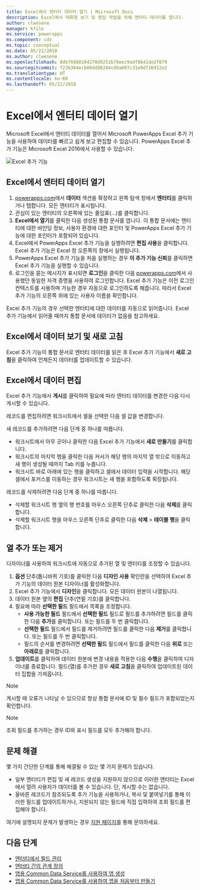 ```yaml
---
title: Excel에서 엔터티 데이터 열기 | Microsoft Docs
description: Excel에서 대화형 보기 및 편집 작업을 위해 엔터티 데이터를 엽니다.
author: clwesene
manager: kfile
ms.service: powerapps
ms.component: cds
ms.topic: conceptual
ms.date: 05/21/2018
ms.author: clwesene
ms.openlocfilehash: 8dbf6088104270d9251b70eec9adf0642de2f879
ms.sourcegitcommit: f236364ecb06dd86244cd9a607c31e0d716912e2
ms.translationtype: HT
ms.contentlocale: ko-KR
ms.lasthandoff: 05/22/2018
---
```

# <a name="open-entity-data-in-excel"></a>Excel에서 엔터티 데이터 열기
Microsoft Excel에서 엔터티 데이터를 열어서 Microsoft PowerApps Excel 추가 기능을 사용하여 데이터를 빠르고 쉽게 보고 편집할 수 있습니다. PowerApps Excel 추가 기능은 Microsoft Excel 2016에서 사용할 수 있습니다.

![Excel 추가 기능](./media/data-platform-cds-excel-addin/ExcelAddin.png "PowerApps Excel 추가 기능")

## <a name="open-entity-data-in-excel"></a>Excel에서 엔터티 데이터 열기
1. [powerapps.com](https://web.powerapps.com)에서 **데이터** 섹션을 확장하고 왼쪽 탐색 창에서 **엔터티**를 클릭하거나 탭합니다. 모든 엔터티가 표시됩니다.
2. 관심이 있는 엔터티의 오른쪽에 있는 줄임표(...)를 클릭합니다.
3. **Excel에서 열기**를 클릭한 다음 생성된 통합 문서를 엽니다. 이 통합 문서에는 엔터티에 대한 바인딩 정보, 사용자 환경에 대한 포인터 및 PowerApps Excel 추가 기능에 대한 포인터가 포함되어 있습니다.  
4. Excel에서 PowerApps Excel 추가 기능을 실행하려면 **편집 사용**을 클릭합니다. Excel 추가 기능은 Excel 창 오른쪽의 창에서 실행됩니다.
5. PowerApps Excel 추가 기능을 처음 실행하는 경우 **이 추가 기능 신뢰**를 클릭하면 Excel 추가 기능을 실행할 수 있습니다.
6. 로그인을 묻는 메시지가 표시되면 **로그인**을 클릭한 다음 [powerapps.com](https://web.powerapps.com)에서 사용했던 동일한 자격 증명을 사용하여 로그인합니다. Excel 추가 기능은 이전 로그인 컨텍스트를 사용하며 가능한 경우 자동으로 로그인하도록 해줍니다. 따라서 Excel 추가 기능의 오른쪽 위에 있는 사용자 이름을 확인합니다.

Excel 추가 기능의 경우 선택한 엔터티에 대한 데이터를 자동으로 읽어줍니다. Excel 추가 기능에서 읽어줄 때까지 통합 문서에 데이터가 없음을 참고하세요.

## <a name="view-and-refresh-data-in-excel"></a>Excel에서 데이터 보기 및 새로 고침
Excel 추가 기능이 통합 문서로 엔터티 데이터를 읽은 후 Excel 추가 기능에서 **새로 고침**을 클릭하여 언제든지 데이터를 업데이트할 수 있습니다.

## <a name="edit-data-in-excel"></a>Excel에서 데이터 편집
Excel 추가 기능에서 **게시**를 클릭하여 필요에 따라 엔터티 데이터를 변경한 다음 다시 게시할 수 있습니다.

레코드를 편집하려면 워크시트에서 셀을 선택한 다음 셀 값을 변경합니다.

새 레코드를 추가하려면 다음 단계 중 하나를 따릅니다.

* 워크시트에서 아무 곳이나 클릭한 다음 Excel 추가 기능에서 **새로 만들기**를 클릭합니다.
* 워크시트의 마지막 행을 클릭한 다음 커서가 해당 행의 마지막 열 밖으로 이동하고 새 행이 생성될 때까지 Tab 키를 누릅니다.
* 워크시트 바로 아래에 있는 행을 클릭하고 셀에서 데이터 입력을 시작합니다. 해당 셀에서 포커스를 이동하는 경우 워크시트는 새 행을 포함하도록 확장됩니다.

레코드를 삭제하려면 다음 단계 중 하나를 따릅니다.

* 삭제할 워크시트 행 옆의 행 번호를 마우스 오른쪽 단추로 클릭한 다음 **삭제**를 클릭합니다.
* 삭제할 워크시트 행을 마우스 오른쪽 단추로 클릭한 다음 **삭제** > **테이블 행**을 클릭합니다.

## <a name="add-or-remove-columns"></a>열 추가 또는 제거
디자이너를 사용하여 워크시트에 자동으로 추가된 열 및 엔터티를 조정할 수 있습니다.

1. **옵션** 단추(톱니바퀴 기호)를 클릭한 다음 **디자인 사용** 확인란을 선택하여 Excel 추가 기능의 데이터 원본 디자이너를 활성화합니다.
2. Excel 추가 기능에서 **디자인**을 클릭합니다. 모든 데이터 원본이 나열됩니다.
3. 데이터 원본 옆의 **편집** 단추(연필 기호)를 클릭합니다.
4. 필요에 따라 **선택한 필드** 필드에서 목록을 조정합니다.
   * **사용 가능한 필드** 필드에서 **선택한 필드** 필드로 필드를 추가하려면 필드를 클릭한 다음 **추가**를 클릭합니다. 또는 필드를 두 번 클릭합니다.
   * **선택한 필드** 필드에서 필드를 제거하려면 필드를 클릭한 다음 **제거**를 클릭합니다. 또는 필드를 두 번 클릭합니다.
   * 필드의 순서를 변경하려면 **선택한 필드** 필드에서 필드를 클릭한 다음 **위로** 또는 **아래로**를 클릭합니다.
5. **업데이트**를 클릭하여 데이터 원본에 변경 내용을 적용한 다음 **수행**을 클릭하여 디자이너를 종료합니다. 필드(열)를 추가한 경우 **새로 고침**을 클릭하여 업데이트된 데이터 집합을 가져옵니다.

> [!NOTE]
> 게시할 때 오류가 나타날 수 있으므로 항상 통합 문서에 ID 및 필수 필드가 포함되었는지 확인합니다.

> [!NOTE]
> 조회 필드를 추가하는 경우 ID와 표시 필드를 모두 추가해야 합니다.

## <a name="troubleshooting"></a>문제 해결
몇 가지 간단한 단계를 통해 해결될 수 있는 몇 가지 문제가 있습니다.

* 일부 엔터티가 편집 및 새 레코드 생성을 지원하지 않으므로 이러한 엔터티는 Excel에서 열려 사용자가 데이터를 볼 수 있습니다. 단, 게시할 수는 없습니다.
* 올바른 레코드가 참조되도록 추가 기능을 사용하거나, 복사 및 붙여넣기를 통해 이러한 필드를 업데이트하거나, 지원되지 않는 필드에 직접 입력하여 조회 필드를 편집해야 합니다.


여기에 설명되지 문제가 발생하는 경우 [지원 페이지](https://powerapps.microsoft.com/support/)를 통해 문의하세요.

## <a name="next-steps"></a>다음 단계
* [엔터티에서 필드 관리](data-platform-manage-fields.md)
* [엔터티 간의 관계 정의](data-platform-entity-lookup.md)
* [앱용 Common Data Service를 사용하여 앱 생성](../canvas-apps/data-platform-create-app.md)
* [앱용 Common Data Service를 사용하여 앱을 처음부터 만들기](../canvas-apps/data-platform-create-app-scratch.md)

